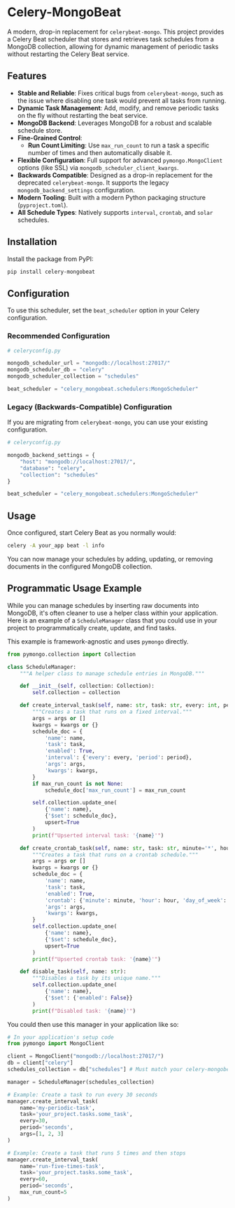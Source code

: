 # Celery-MongoBeat

A modern, drop-in replacement for `celerybeat-mongo`. This project provides a Celery Beat scheduler that stores and retrieves task schedules from a MongoDB collection, allowing for dynamic management of periodic tasks without restarting the Celery Beat service.

## Features

- **Stable and Reliable**: Fixes critical bugs from `celerybeat-mongo`, such as the issue where disabling one task would prevent all tasks from running.
- **Dynamic Task Management**: Add, modify, and remove periodic tasks on the fly without restarting the beat service.
- **MongoDB Backend**: Leverages MongoDB for a robust and scalable schedule store.
- **Fine-Grained Control**:
  - **Run Count Limiting**: Use `max_run_count` to run a task a specific number of times and then automatically disable it.
- **Flexible Configuration**: Full support for advanced `pymongo.MongoClient` options (like SSL) via `mongodb_scheduler_client_kwargs`.
- **Backwards Compatible**: Designed as a drop-in replacement for the deprecated `celerybeat-mongo`. It supports the legacy `mongodb_backend_settings` configuration.
- **Modern Tooling**: Built with a modern Python packaging structure (`pyproject.toml`).
- **All Schedule Types**: Natively supports `interval`, `crontab`, and `solar` schedules.

## Installation

Install the package from PyPI:

```bash
pip install celery-mongobeat
```

## Configuration

To use this scheduler, set the `beat_scheduler` option in your Celery configuration.

### Recommended Configuration

```python
# celeryconfig.py

mongodb_scheduler_url = "mongodb://localhost:27017/"
mongodb_scheduler_db = "celery"
mongodb_scheduler_collection = "schedules"

beat_scheduler = "celery_mongobeat.schedulers:MongoScheduler"
```

### Legacy (Backwards-Compatible) Configuration

If you are migrating from `celerybeat-mongo`, you can use your existing configuration.

```python
# celeryconfig.py

mongodb_backend_settings = {
    "host": "mongodb://localhost:27017/",
    "database": "celery",
    "collection": "schedules"
}

beat_scheduler = "celery_mongobeat.schedulers:MongoScheduler"
```

## Usage

Once configured, start Celery Beat as you normally would:

```bash
celery -A your_app beat -l info
```

You can now manage your schedules by adding, updating, or removing documents in the configured MongoDB collection.

## Programmatic Usage Example

While you can manage schedules by inserting raw documents into MongoDB, it's often cleaner to use a helper class within your application. Here is an example of a `ScheduleManager` class that you could use in your project to programmatically create, update, and find tasks.

This example is framework-agnostic and uses `pymongo` directly.

```python
from pymongo.collection import Collection

class ScheduleManager:
    """A helper class to manage schedule entries in MongoDB."""

    def __init__(self, collection: Collection):
        self.collection = collection

    def create_interval_task(self, name: str, task: str, every: int, period: str = 'seconds', args=None, kwargs=None, max_run_count: int = None):
        """Creates a task that runs on a fixed interval."""
        args = args or []
        kwargs = kwargs or {}
        schedule_doc = {
            'name': name,
            'task': task,
            'enabled': True,
            'interval': {'every': every, 'period': period},
            'args': args,
            'kwargs': kwargs,
        }
        if max_run_count is not None:
            schedule_doc['max_run_count'] = max_run_count

        self.collection.update_one(
            {'name': name},
            {'$set': schedule_doc},
            upsert=True
        )
        print(f"Upserted interval task: '{name}'")

    def create_crontab_task(self, name: str, task: str, minute='*', hour='*', day_of_week='*', args=None, kwargs=None):
        """Creates a task that runs on a crontab schedule."""
        args = args or []
        kwargs = kwargs or {}
        schedule_doc = {
            'name': name,
            'task': task,
            'enabled': True,
            'crontab': {'minute': minute, 'hour': hour, 'day_of_week': day_of_week},
            'args': args,
            'kwargs': kwargs,
        }
        self.collection.update_one(
            {'name': name},
            {'$set': schedule_doc},
            upsert=True
        )
        print(f"Upserted crontab task: '{name}'")

    def disable_task(self, name: str):
        """Disables a task by its unique name."""
        self.collection.update_one(
            {'name': name},
            {'$set': {'enabled': False}}
        )
        print(f"Disabled task: '{name}'")

```

You could then use this manager in your application like so:

```python
# In your application's setup code
from pymongo import MongoClient

client = MongoClient("mongodb://localhost:27017/")
db = client["celery"]
schedules_collection = db["schedules"] # Must match your celery-mongobeat config

manager = ScheduleManager(schedules_collection)

# Example: Create a task to run every 30 seconds
manager.create_interval_task(
    name='my-periodic-task',
    task='your_project.tasks.some_task',
    every=30,
    period='seconds',
    args=[1, 2, 3]
)

# Example: Create a task that runs 5 times and then stops
manager.create_interval_task(
    name='run-five-times-task',
    task='your_project.tasks.some_task',
    every=60,
    period='seconds',
    max_run_count=5
)

```